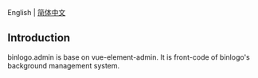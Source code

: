 English | [简体中文](./README.zh-CN.md) 
## Introduction

binlogo.admin is base on vue-element-admin. It is front-code of binlogo's background management system.